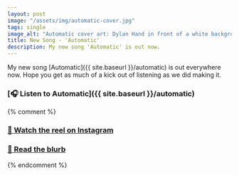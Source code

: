 ```yaml
---
layout: post
image: "/assets/img/automatic-cover.jpg"
tags: single
image_alt: "Automatic cover art: Dylan Hand in front of a white background wearing a blue button up shirt covered in swans, holding a hair dryer in his right hand which is blowing his hair up."
title: New Song - 'Automatic'
description: My new song 'Automatic' is out now.
---
```


My new song [Automatic]({{ site.baseurl }}/automatic) is out everywhere now. Hope you get as much of a kick out of listening as we did making it.

### [🎧 Listen to Automatic]({{ site.baseurl }}/automatic)

{% comment %}

### [🎥 Watch the reel on Instagram](<FILL ME IN>)

### [📄 Read the blurb](https://dylanhand.substack.com/p/automatic)

{% endcomment %}
